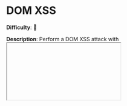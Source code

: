 # DOM XSS

**Difficulty**: :star2:

**Description**: Perform a DOM XSS attack with <iframe src="javascript:alert(`xss`)">.

**Category**: XSS

**Tags**: `Good for Demos`, `Tutorial`

**Solution**:

Paste the code below to try to exploit XSS attack:

```html
<iframe src="javascript:alert(`xss`)">
```

![dom xss attack](https://user-images.githubusercontent.com/64480713/179652403-d4efd89a-4c44-4709-8cb9-d05a83c600bd.png)
